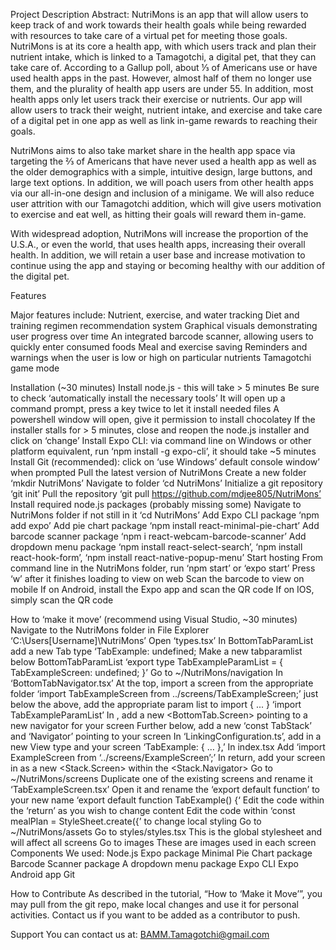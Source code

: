 Project Description
Abstract: NutriMons is an app that will allow users to keep track of and work towards their health goals while being rewarded with resources to take care of a virtual pet for meeting those goals.
NutriMons is at its core a health app, with which users track and plan their nutrient intake, which is linked to a Tamagotchi, a digital pet, that they can take care of.
According to a Gallup poll, about ⅓ of Americans use or have used health apps in the past. However, almost half of them no longer use them, and the plurality of health app users are under 55. In addition, most health apps only let users track their exercise or nutrients. Our app will allow users to track their weight, nutrient intake, and exercise and take care of a digital pet in one app as well as link in-game rewards to reaching their goals.

NutriMons aims to also take market share in the health app space via targeting the ⅔ of Americans that have never used a health app as well as the older demographics with a simple, intuitive design, large buttons, and large text options. In addition, we will poach users from other health apps via our all-in-one design and inclusion of a minigame. We will also reduce user attrition with our Tamagotchi addition, which will give users motivation to exercise and eat well, as hitting their goals will reward them in-game. 

With widespread adoption, NutriMons will increase the proportion of the U.S.A., or even the world, that uses health apps, increasing their overall health. In addition, we will retain a user base and increase motivation to continue using the app and staying or becoming healthy with our addition of the digital pet.


Features

Major features include:
Nutrient, exercise, and water tracking
Diet and training regimen recommendation system
Graphical visuals demonstrating user progress over time
An integrated barcode scanner, allowing users to quickly enter consumed foods
Meal and exercise saving
Reminders and warnings when the user is low or high on particular nutrients
Tamagotchi game mode

Installation (~30 minutes)
Install node.js - this will take > 5 minutes
Be sure to check ‘automatically install the necessary tools’
It will open up a command prompt, press a key twice to let it install needed files
A powershell window will open, give it permission to install chocolatey
If the installer stalls for > 5 minutes, close and reopen the node.js installer and click on ‘change’
Install Expo CLI: via command line on Windows or other platform equivalent, run ‘npm install -g expo-cli’, it should take ~5 minutes
Install Git 
(recommended): click on ‘use Windows’ default console window’ when prompted
Pull the latest version of NutriMons 
Create a new folder ‘mkdir NutriMons’
Navigate to folder ‘cd NutriMons’
Initialize a git repository ‘git init’
Pull the repository ‘git pull https://github.com/mdjee805/NutriMons’
Install required node.js packages (probably missing some)
Navigate to NutriMons folder if not still in it ‘cd NutriMons’
Add Expo CLI package ‘npm add expo’
Add pie chart package ‘npm install react-minimal-pie-chart’
Add barcode scanner package ‘npm i react-webcam-barcode-scanner’
Add dropdown menu package ‘npm install react-select-search’, ‘npm install react-hook-form’, ‘npm install react-native-popup-menu’
Start hosting
From command line in the NutriMons folder, run ‘npm start’ or ‘expo start’
Press ‘w’ after it finishes loading to view on web
Scan the barcode to view on mobile
If on Android, install the Expo app and scan the QR code
If on IOS, simply scan the QR code



How to ‘make it move’ (recommend using Visual Studio, ~30 minutes)
Navigate to the NutriMons folder in File Explorer ‘C:\Users\[Username]\NutriMons’
Open ‘types.tsx’
In BottomTabParamList add a new Tab type ‘TabExample: undefined;
Make a new tabparamlist below BottomTabParamList ‘export type TabExampleParamList = { TabExampleScreen: undefined; }’
Go to ~/NutriMons/navigation
In ‘BottomTabNavigator.tsx’
At the top, import a screen from the appropriate folder ‘import TabExampleScreen from ../screens/TabExampleScreen;’
just below the above, add the appropriate param list to import { ... } ‘import TabExampleParamList’
In <BottomTabNavigator>, add a new <BottomTab.Screen> pointing to a new navigator for your screen
Further below, add a new ‘const TabStack’ and ‘Navigator’ pointing to your screen
In ‘LinkingConfiguration.ts’, add in a new View type and your screen ‘TabExample: { … },’
In index.tsx
Add ‘import ExampleScreen from ‘../screens/ExampleScreen’;’
In return, add your screen in as a new <Stack.Screen> within the <Stack.Navigator>
Go to ~/NutriMons/screens
Duplicate one of the existing screens and rename it ‘TabExampleScreen.tsx’
Open it and rename the ‘export default function’ to your new name ‘export default function TabExample() {‘
Edit the code within the ‘return’ as you wish to change content
Edit the code within ‘const mealPlan = StyleSheet.create({’ to change local styling
Go to ~/NutriMons/assets
Go to styles/styles.tsx
This is the global stylesheet and will affect all screens
Go to images
These are images used in each screen
Components
We used:
Node.js
Expo package
Minimal Pie Chart package
Barcode Scanner package
A dropdown menu package
Expo CLI
Expo Android app
Git

How to Contribute
As described in the tutorial, “How to ‘Make it Move’”, you may pull from the git repo, make local changes and use it for personal activities.
Contact us if you want to be added as a contributor to push.

Support
You can contact us at: BAMM.Tamagotchi@gmail.com